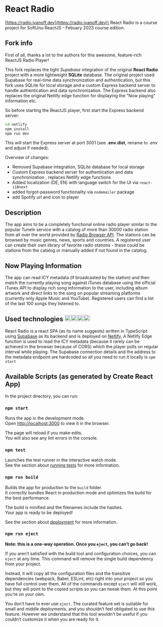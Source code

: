 # React Radio

[https://radio.ivanoff.dev](https://radio.ivanoff.dev)\
React Radio is a course project for SoftUnu ReactJS - Febuary 2023 course edition.

## Fork info

First of all, thanks a lot to the authors for this awesome, feature-rich ReactJS Radio Player!

This fork replaces the tight _Supabase_ integration of the original __React Radio__ project with a more lightweight __SQLite__ database. The original project used Supabase for real-time data synchronization and authentication, but this fork uses SQLite for local storage and a custom Express backend server to handle authentication and data synchronization. The Express backend also replaces the original Netlify edge function for displaying the "Now playing" information etc.

So before starting the ReactJS player, first start the Express backend server:

```bash
cd netlify
npm install
npm run dev
```

This will start the Express server at port 3001 (see __.env.dist__, rename to _.env_ and adjust if needed).

Overview of changes:

* Removed Supabase integration, SQLite database for local storage
* Custom Express backend server for authentication and data synchronization
, replaces Netlify edge functions
* Added localization (DE, EN) with language switch for the UI via `react-i18next`
* added forgot-password functionality via `nodemailer` package
* add Spotify url and icon to player

## Description

The app aims to be a completely functional online radio player similar to the popular TuneIn service with a catalog of more than 30000 radio station from all over the world provided by [Radio Browser API](https://www.radio-browser.info). The stations can be browsed by music genres, news, sports and countries.
A registered user can create their own library of favorite radio stations - these could be stations from the catalog or manually added if not found in the catalog.

## Now Playing Information

The app can read ICY metadata (if broadcasted by the station) and then match the currently playing song against iTunes database using the official iTunes API to display rich song information to the user, including album artwork and direct links to the song on popular streaming platforms (currently only Apple Music and YouTube). Registered users can find a list of the last 100 songs they listened to.

## Used technologies <a href="https://www.typescriptlang.org/" title="Typescript"><img src="https://github.com/get-icon/geticon/raw/master/icons/typescript-icon.svg" alt="Typescript" width="21px" height="21px"></a><a href="https://www.w3.org/TR/html5/" title="HTML5"><img src="https://github.com/get-icon/geticon/raw/master/icons/html-5.svg" alt="HTML5" width="21px" height="21px"></a><a href="https://www.w3.org/TR/CSS/" title="CSS3"><img src="https://github.com/get-icon/geticon/raw/master/icons/css-3.svg" alt="CSS3" width="21px" height="21px"></a><a href="https://reactjs.org/" title="React"><img src="https://github.com/get-icon/geticon/raw/master/icons/react.svg" alt="React" width="21px" height="21px"></a>

React Radio is a react SPA (as its name suggests) written in TypeScript using [Supabase](https://www.supabase.com) as its backend and is deployed on [Netlify](https://www.netlify.com). A Netlify Edge function is used to read the ICY metadata (because it rarely can be achieved in the browser because of CORS) which the player polls on regular interval while playing. The Supabase connection details and the address to the metadata endpoint are hardcoded so all you need to run it locally is `npm start`

## Available Scripts (as generated by Create React App)

In the project directory, you can run:

### `npm start`

Runs the app in the development mode.\
Open [http://localhost:3000](http://localhost:3000) to view it in the browser.

The page will reload if you make edits.\
You will also see any lint errors in the console.

### `npm test`

Launches the test runner in the interactive watch mode.\
See the section about [running tests](https://facebook.github.io/create-react-app/docs/running-tests) for more information.

### `npm run build`

Builds the app for production to the `build` folder.\
It correctly bundles React in production mode and optimizes the build for the best performance.

The build is minified and the filenames include the hashes.\
Your app is ready to be deployed!

See the section about [deployment](https://facebook.github.io/create-react-app/docs/deployment) for more information.

### `npm run eject`

**Note: this is a one-way operation. Once you `eject`, you can’t go back!**

If you aren’t satisfied with the build tool and configuration choices, you can `eject` at any time. This command will remove the single build dependency from your project.

Instead, it will copy all the configuration files and the transitive dependencies (webpack, Babel, ESLint, etc) right into your project so you have full control over them. All of the commands except `eject` will still work, but they will point to the copied scripts so you can tweak them. At this point you’re on your own.

You don’t have to ever use `eject`. The curated feature set is suitable for small and middle deployments, and you shouldn’t feel obligated to use this feature. However we understand that this tool wouldn’t be useful if you couldn’t customize it when you are ready for it.
